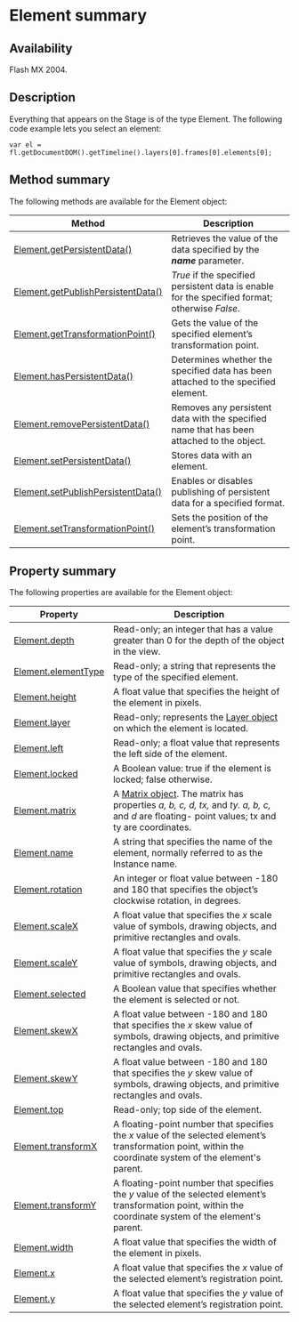 # Element summary

## Availability

Flash MX 2004.

## Description

Everything that appears on the Stage is of the type Element. The following code example lets you select an element:

`var el = fl.getDocumentDOM().getTimeline().layers[0].frames[0].elements[0];`

## Method summary

The following methods are available for the Element object:

| **Method** | **Description** |
| --- | --- |
| [Element.getPersistentData()](../Element_object/Element2.md) | Retrieves the value of the data specified by the ***name*** parameter. |
| [Element.getPublishPersistentData()](../Element_object/Element3.md) | *True* if the specified persistent data is enable for the specified format; otherwise *False*. |
| [Element.getTransformationPoint()](../Element_object/Element4.md) | Gets the value of the specified element’s transformation point. |
| [Element.hasPersistentData()](../Element_object/Element5.md) | Determines whether the specified data has been attached to the specified element. |
| [Element.removePersistentData()](../Element_object/Element12.md) | Removes any persistent data with the specified name that has been attached to the object. |
| [Element.setPersistentData()](../Element_object/Element17.md) | Stores data with an element. |
| [Element.setPublishPersistentData()](../Element_object/Element18.md) | Enables or disables publishing of persistent data for a specified format. |
| [Element.setTransformationPoint()](../Element_object/Element19.md) | Sets the position of the element’s transformation point. |

## Property summary

The following properties are available for the Element object:

| **Property** | **Description** |
| --- | --- |
| [Element.depth](../Element_object/Element.md) | Read-only; an integer that has a value greater than 0 for the depth of the object in the view. |
| [Element.elementType](../Element_object/Element1.md) | Read-only; a string that represents the type of the specified element. |
| [Element.height](../Element_object/Element6.md) | A float value that specifies the height of the element in pixels. |
| [Element.layer](../Element_object/Element7.md) | Read-only; represents the [Layer object](../Layer_object/Layer_summary.md) on which the element is located. |
| [Element.left](../Element_object/Element8.md) | Read-only; a float value that represents the left side of the element. |
| [Element.locked](../Element_object/Element9.md) | A Boolean value: true if the element is locked; false otherwise. |
| [Element.matrix](../Element_object/Element10.md) | A [Matrix object](../Matrix_object/Matrix_summary.md). The matrix has properties *a, b, c, d, tx,* and *ty. a, b, c,* and *d* are floating- point values; tx and ty are coordinates. |
| [Element.name](../Element_object/Element11.md) | A string that specifies the name of the element, normally referred to as the Instance name. |
| [Element.rotation](../Element_object/Element13.md) | An integer or float value between -180 and 180 that specifies the object’s clockwise rotation, in degrees. |
| [Element.scaleX](../Element_object/Element14.md) | A float value that specifies the *x* scale value of symbols, drawing objects, and primitive rectangles and ovals. |
| [Element.scaleY](../Element_object/Element15.md) | A float value that specifies the *y* scale value of symbols, drawing objects, and primitive rectangles and ovals. |
| [Element.selected](../Element_object/Element16.md) | A Boolean value that specifies whether the element is selected or not. |
| [Element.skewX](../Element_object/Element20.md) | A float value between -180 and 180 that specifies the *x* skew value of symbols, drawing objects, and primitive rectangles and ovals. |
| [Element.skewY](../Element_object/Element21.md) | A float value between -180 and 180 that specifies the *y* skew value of symbols, drawing objects, and primitive rectangles and ovals. |
| [Element.top](../Element_object/Element22.md) | Read-only; top side of the element. |
| [Element.transformX](../Element_object/Element23.md) | A floating-point number that specifies the *x* value of the selected element’s transformation point, within the coordinate system of the element's parent. |
| [Element.transformY](../Element_object/Element24.md) | A floating-point number that specifies the *y* value of the selected element’s transformation point, within the coordinate system of the element's parent. |
| [Element.width](../Element_object/Element25.md) | A float value that specifies the width of the element in pixels. |
| [Element.x](../Element_object/Element26.md) | A float value that specifies the *x* value of the selected element’s registration point. |
| [Element.y](../Element_object/Element27.md) | A float value that specifies the *y* value of the selected element’s registration point. |
